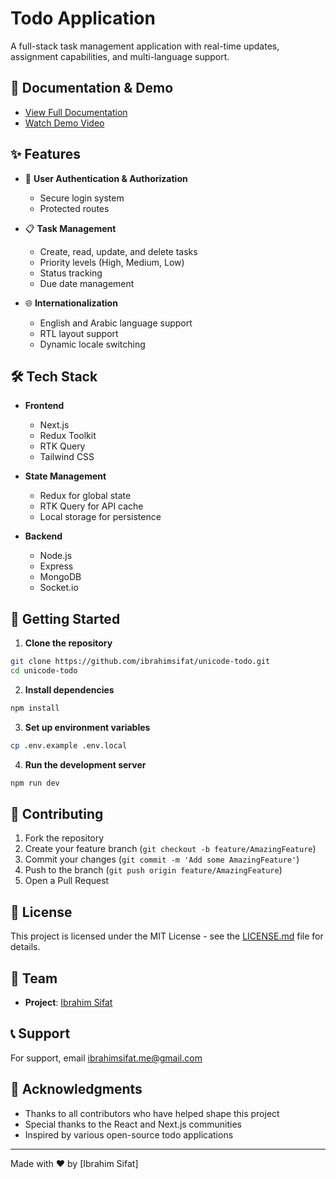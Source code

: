 # Todo Application

A full-stack task management application with real-time updates, assignment capabilities, and multi-language support.

## 📝 Documentation & Demo

- [View Full Documentation](https://ibrahimsifat.notion.site/UNICODE-TODO-13c5ac2bfa4980fabb78f6fd85790dfa?pvs=4)
- [Watch Demo Video](https://youtube.com/watch?v=demo) <!-- Replace with actual video link -->

## ✨ Features

- 🔐 **User Authentication & Authorization**

  - Secure login system
  - Protected routes

- 📋 **Task Management**

  - Create, read, update, and delete tasks
  - Priority levels (High, Medium, Low)
  - Status tracking
  - Due date management

- 🌐 **Internationalization**
  - English and Arabic language support
  - RTL layout support
  - Dynamic locale switching

## 🛠️ Tech Stack

- **Frontend**

  - Next.js
  - Redux Toolkit
  - RTK Query
  - Tailwind CSS

- **State Management**

  - Redux for global state
  - RTK Query for API cache
  - Local storage for persistence

- **Backend**
  - Node.js
  - Express
  - MongoDB
  - Socket.io

## 🚀 Getting Started

1. **Clone the repository**

```bash
git clone https://github.com/ibrahimsifat/unicode-todo.git
cd unicode-todo
```

2. **Install dependencies**

```bash
npm install
```

3. **Set up environment variables**

```bash
cp .env.example .env.local
```

4. **Run the development server**

```bash
npm run dev
```

## 🤝 Contributing

1. Fork the repository
2. Create your feature branch (`git checkout -b feature/AmazingFeature`)
3. Commit your changes (`git commit -m 'Add some AmazingFeature'`)
4. Push to the branch (`git push origin feature/AmazingFeature`)
5. Open a Pull Request

## 📄 License

This project is licensed under the MIT License - see the [LICENSE.md](LICENSE.md) file for details.

## 👥 Team

- **Project**: [Ibrahim Sifat](https://github.com/ibrahimsifat)

## 📞 Support

For support, email ibrahimsifat.me@gmail.com

## 🌟 Acknowledgments

- Thanks to all contributors who have helped shape this project
- Special thanks to the React and Next.js communities
- Inspired by various open-source todo applications

---

Made with ❤️ by [Ibrahim Sifat]
